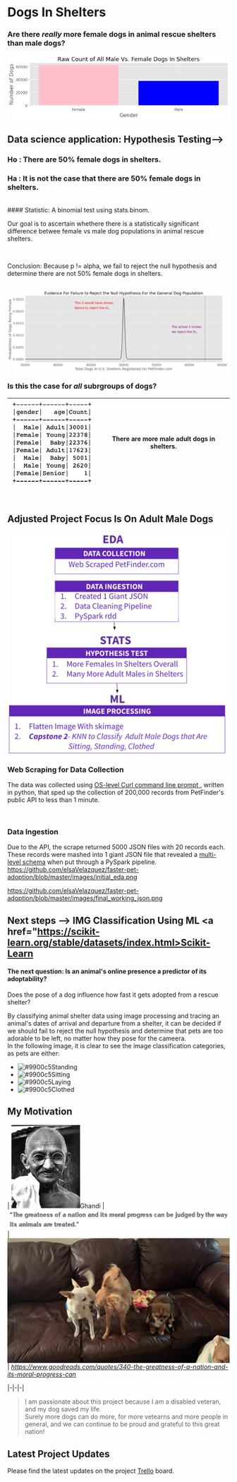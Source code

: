 # Dogs In Shelters
### Are there *really* more female dogs in animal rescue shelters than male dogs?

![raw counts of male vs female dogs](src/readme/raw_counts.png)

## Data science application: Hypothesis Testing--> 
### Ho : There are 50% female dogs in shelters.  
### Ha : It is not the case that there are 50% female dogs in shelters.  
<br />
#### Statistic:  A binomial test using stats.binom.

Our goal is to ascertain whethere there is a statistically significant difference betwee female vs male dog populations in animal rescue shelters. 

<br />

Conclusion: Because p != alpha, we fail to reject the null hypothesis and determine there are not 50% female dogs in shelters.  

<br />

<img src = "https://github.com/elsaVelazquez/faster-pet-adoption/blob/master/images/reject_null_hyp.png" align=center>





### Is this the case for *all* subrgroups of dogs?
|<img src = "https://github.com/elsaVelazquez/faster-pet-adoption/blob/master/src/readme/imgs/dogs_grouped_by_age_and_gender.png" width=200 align=right>| There are more male adult dogs in shelters.|
|-|-|

<br />

## Adjusted Project Focus Is On Adult Male Dogs
<img src = "https://github.com/elsaVelazquez/faster-pet-adoption/blob/master/src/readme/imgs/fig3_workflow.png" width=500 align=center>

<br />

### Web Scraping for Data Collection

The data was collected using <a href="https://github.com/elsaVelazquez/faster-pet-adoption/blob/master/src/json_data_cleaning.py">OS-level Curl command line prompt </a>, written in python, that sped up the collection of 200,000 records from PetFinder's public API to less than 1 minute.

<br />

### Data Ingestion

Due to the API, the scrape returned 5000 JSON files with 20 records each. 
These records were mashed into 1 giant JSON file that revealed a <a href="https://github.com/elsaVelazquez/faster-pet-adoption/blob/master/src/readme/schemas.txt">multi-level schema</a> when put through a PySpark pipeline.
https://github.com/elsaVelazquez/faster-pet-adoption/blob/master/images/initial_eda.png

https://github.com/elsaVelazquez/faster-pet-adoption/blob/master/images/final_working_json.png









## Next steps --> IMG Classification Using ML <a href="https://scikit-learn.org/stable/datasets/index.html>Scikit-Learn</a>
  
#### The next question:  Is an animal's online presence a predictor of its adoptability? 

Does the pose of a dog influence how fast it gets adopted from a rescue shelter?

By classifying animal shelter data using image processing and tracing an animal's dates of arrival and departure from a shelter, it can be decided if we should fail to reject the null hypothesis and determine that pets are too adorable to be left, no matter how they pose for the cameera.  
In the following image, it is clear to see the image classification categories, as pets are either:
- ![#9900c5](https://placehold.it/15/9900c5?text=+)Standing
- ![#9900c5](https://placehold.it/15/9900c5?text=+)Sitting
- ![#9900c5](https://placehold.it/15/9900c5?text=+)Laying
- ![#9900c5](https://placehold.it/15/9900c5?text=+)Clothed

## My Motivation
| ![Ghandi Image](src/readme/imgs/5810891.jpg)Ghandi | ![quote the greatness of a nation can be measured by how they treat their pets](/src/readme/imgs/Screen%20Shot%202020-07-16%20at%203.51.18%20AM.png) | <img src="https://github.com/elsaVelazquez/faster-pet-adoption/blob/master/src/readme/imgs/dl5zpyw5k3jeb.cloudfront-1.jpg" width=600 align=center> |
*https://www.goodreads.com/quotes/340-the-greatness-of-a-nation-and-its-moral-progress-can*

|-|-|-|
>I am passionate about this project because I am a disabled veteran, and 
>my dog saved my life.  
>Surely more dogs can do more, for more vetearns and more people in general, and 
>we can continue to be proud and grateful to this great nation!

## Latest Project Updates
Please find the latest updates on the project <a href="https://trello.com/b/o8vNQDDg/faster-dog-adoptions">Trello</a> board. 
